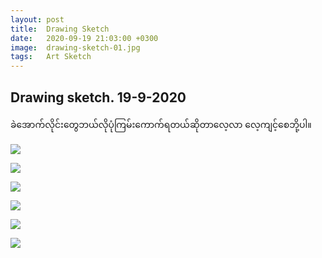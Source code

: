 ```yaml
---
layout: post
title:  Drawing Sketch
date:   2020-09-19 21:03:00 +0300
image:  drawing-sketch-01.jpg
tags:   Art Sketch
---
```

## Drawing sketch. 19-9-2020

ခဲအောက်လိုင်းတွေဘယ်လိုပုံကြမ်းကောက်ရတယ်ဆိုတာလေ့လာ လေ့ကျင့်စေဘို့ပါ။

![]({{site.baseurl}}/img/drawing-sketch-01.jpg)

![]({{site.baseurl}}/img/drawing-sketch-02.jpg)

![]({{site.baseurl}}/img/drawing-sketch-03.jpg)

![]({{site.baseurl}}/img/drawing-sketch-04.jpg)

![]({{site.baseurl}}/img/drawing-sketch-05.jpg)

![]({{site.baseurl}}/img/drawing-sketch-06.jpg)
